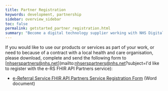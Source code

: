 ```yaml
---
title: Partner Registration
keywords: development, partnership
sidebar: overview_sidebar
toc: false
permalink: getstarted_partner_registration.html
summary: "Become a digital technology supplier working with NHS Digital"
---
```


If you would like to use our products or services as part of your work, or need to because of a contract with a local health and care organisation, please download, complete and send the following form to [nhserspartners@nhs.net](mailto:nhserspartners@nhs.net?subject=I'd like to register with the e-RS FHIR API Partners service):

* [e-Referral Service FHIR API Partners Service Registration Form](downloads/registration/e-RS_FHIR_API_Partner_Service_Registration_Form.doc) (Word document)

